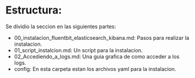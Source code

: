 # Estructura:
Se dividio la seccion en las siguientes partes:

- 00_instalacion_fluentbit_elasticsearch_kibana.md: Pasos para realizar la instalacion.
- 01_script_instalcion.md: Un script para la instalacion.
- 02_Accediendo_a_logs.md: Una guia grafica de como acceder a los logs.
- config: En esta carpeta estan los archivos yaml para la instalacion.

